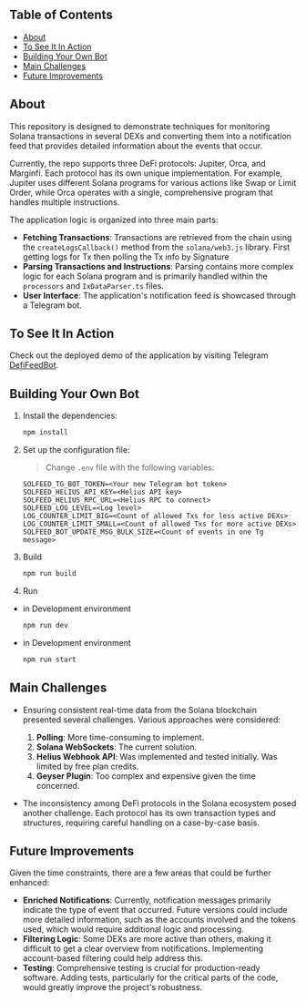 ## Table of Contents
- [About](#about)
- [To See It In Action](#to-see-it-in-action)
- [Building Your Own Bot](#build-your-own-bot)
- [Main Challenges](#main-challenges)
- [Future Improvements ](#future-improvements)

## About
This repository is designed to demonstrate techniques for monitoring Solana transactions in several DEXs and converting them into a notification feed that provides detailed information about the events that occur.

Currently, the repo supports three DeFi protocols: Jupiter, Orca, and Marginfi. Each protocol has its own unique implementation. For example, Jupiter uses different Solana programs for various actions like Swap or Limit Order, while Orca operates with a single, comprehensive program that handles multiple instructions.

The application logic is organized into three main parts:

- **Fetching Transactions**: Transactions are retrieved from the chain using the `createLogsCallback()` method from the `solana/web3.js` library. First getting logs for Tx then polling the Tx info by Signature
- **Parsing Transactions and Instructions**: Parsing contains more complex logic for each Solana program and is primarily handled within the `processors` and `IxDataParser.ts` files.
- **User Interface**: The application's notification feed is showcased through a Telegram bot.

## To See It In Action
Check out the deployed demo of the application by visiting Telegram [DefiFeedBot](https://t.me/DefiFeedBot).

## Building Your Own Bot

1. Install the dependencies:
   
    ```sh
    npm install
    ```
2. Set up the configuration file:
    
    > Change `.env` file with the following variables:
    
    ```dosini
    SOLFEED_TG_BOT_TOKEN=<Your new Telegram bot token>
    SOLFEED_HELIUS_API_KEY=<Helius API key>
    SOLFEED_HELIUS_RPC_URL=<Helius RPC to connect>
    SOLFEED_LOG_LEVEL=<Log level>
    LOG_COUNTER_LIMIT_BIG=<Count of allowed Txs for less active DEXs>
    LOG_COUNTER_LIMIT_SMALL=<Count of allowed Txs for more active DEXs>
    SOLFEED_BOT_UPDATE_MSG_BULK_SIZE=<Count of events in one Tg message>
    ```
3. Build
    ```sh
    npm run build
    ```
4. Run 
 + in Development environment
   ```sh
   npm run dev
   ```
 + in Development environment
   ```sh
   npm run start
   ```

## Main Challenges
- Ensuring consistent real-time data from the Solana blockchain presented several challenges. Various approaches were considered:
  1. **Polling**: More time-consuming to implement.
  2. **Solana WebSockets**: The current solution.
  3. **Helius Webhook API**: Was implemented and tested initially. Was limited by free plan credits.
  4. **Geyser Plugin**: Too complex and expensive given the time concerned.
     
- The inconsistency among DeFi protocols in the Solana ecosystem posed another challenge. Each protocol has its own transaction types and structures, requiring careful handling on a case-by-case basis.

## Future Improvements 
Given the time constraints, there are a few areas that could be further enhanced:

- **Enriched Notifications**: Currently, notification messages primarily indicate the type of event that occurred. Future versions could include more detailed information, such as the accounts involved and the tokens used, which would require additional logic and processing.
- **Filtering Logic**: Some DEXs are more active than others, making it difficult to get a clear overview from notifications. Implementing account-based filtering could help address this.
- **Testing**: Comprehensive testing is crucial for production-ready software. Adding tests, particularly for the critical parts of the code, would greatly improve the project's robustness.
